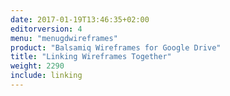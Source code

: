 ```yaml
---
date: 2017-01-19T13:46:35+02:00
editorversion: 4
menu: "menugdwireframes"
product: "Balsamiq Wireframes for Google Drive"
title: "Linking Wireframes Together"
weight: 2290
include: linking
---
```

